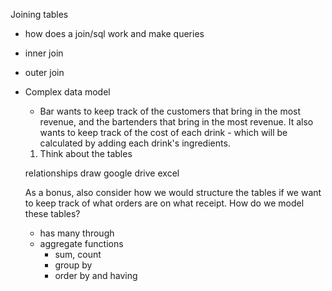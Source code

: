 Joining tables
  - how does a join/sql work and make queries
  - inner join
  - outer join

- Complex data model
  - Bar wants to keep track of the customers that bring in the most revenue, and the bartenders that bring in the most revenue.  It also wants to keep track of the cost of each drink - which will be calculated by adding each drink's ingredients.

  1. Think about the tables

    relationships
    draw
    google drive excel
        



  As a bonus, also consider how we would structure the tables if we want to keep track of what orders are on what receipt.
  How do we model these tables?

  - has many through
  - aggregate functions
    - sum, count
    - group by
    - order by and having
